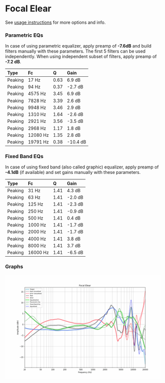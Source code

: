 # Focal Elear
See [usage instructions](https://github.com/jaakkopasanen/AutoEq#usage) for more options and info.

### Parametric EQs
In case of using parametric equalizer, apply preamp of **-7.6dB** and build filters manually
with these parameters. The first 5 filters can be used independently.
When using independent subset of filters, apply preamp of **-7.2 dB**.

| Type    | Fc       |    Q | Gain     |
|:--------|:---------|:-----|:---------|
| Peaking | 17 Hz    | 0.63 | 6.9 dB   |
| Peaking | 94 Hz    | 0.37 | -2.7 dB  |
| Peaking | 4575 Hz  | 3.45 | 6.9 dB   |
| Peaking | 7828 Hz  | 3.39 | 2.6 dB   |
| Peaking | 9948 Hz  | 3.46 | 2.9 dB   |
| Peaking | 1310 Hz  | 1.64 | -2.6 dB  |
| Peaking | 2921 Hz  | 3.56 | -3.5 dB  |
| Peaking | 2968 Hz  | 1.17 | 1.8 dB   |
| Peaking | 12080 Hz | 1.35 | 2.8 dB   |
| Peaking | 19791 Hz | 0.38 | -10.4 dB |

### Fixed Band EQs
In case of using fixed band (also called graphic) equalizer, apply preamp of **-4.1dB**
(if available) and set gains manually with these parameters.

| Type    | Fc       |    Q | Gain    |
|:--------|:---------|:-----|:--------|
| Peaking | 31 Hz    | 1.41 | 4.3 dB  |
| Peaking | 63 Hz    | 1.41 | -2.0 dB |
| Peaking | 125 Hz   | 1.41 | -2.3 dB |
| Peaking | 250 Hz   | 1.41 | -0.9 dB |
| Peaking | 500 Hz   | 1.41 | 0.4 dB  |
| Peaking | 1000 Hz  | 1.41 | -1.7 dB |
| Peaking | 2000 Hz  | 1.41 | -1.7 dB |
| Peaking | 4000 Hz  | 1.41 | 3.8 dB  |
| Peaking | 8000 Hz  | 1.41 | 3.7 dB  |
| Peaking | 16000 Hz | 1.41 | -6.5 dB |

### Graphs
![](./Focal%20Elear.png)